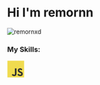 # Hi I'm remornn 

<img src="https://komarev.com/ghpvc/?username=remornxd&label=PROFILE%20VIEWS&color=eb0000" alt="remornxd" />

<h3 align="left">My Skills:</h3>
<p align="left"> <a href="https://developer.mozilla.org/en-US/docs/Web/JavaScript" target="_blank"> <img src="https://raw.githubusercontent.com/devicons/devicon/master/icons/javascript/javascript-original.svg" alt="javascript" width="40" height="40"/> </a> <a 
